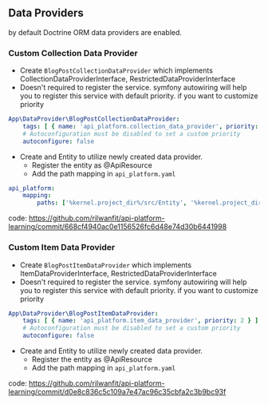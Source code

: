 ## Data Providers

by default Doctrine ORM data providers are enabled.

### Custom Collection Data Provider

- Create `BlogPostCollectionDataProvider` which implements CollectionDataProviderInterface, RestrictedDataProviderInterface
- Doesn't required to register the service. symfony autowiring will help you to register this service with default priority. if you want to customize priority
``` yaml
App\DataProvider\BlogPostCollectionDataProvider:
    tags: [ { name: 'api_platform.collection_data_provider', priority: 2 } ]
    # Autoconfiguration must be disabled to set a custom priority
    autoconfigure: false
```

- Create and Entity to utilize newly created data provider.
    - Register the entity as @ApiResource
    - Add the path mapping in `api_platform.yaml`
```yaml
api_platform:
    mapping:
        paths: ['%kernel.project_dir%/src/Entity', '%kernel.project_dir%/src/Domain/Blog/Entity']
```

code: https://github.com/rilwanfit/api-platform-learning/commit/668cf4940ac0e1156526fc6d48e74d30b6441998

### Custom Item Data Provider

- Create `BlogPostItemDataProvider` which implements ItemDataProviderInterface, RestrictedDataProviderInterface
- Doesn't required to register the service. symfony autowiring will help you to register this service with default priority. if you want to customize priority
``` yaml
App\DataProvider\BlogPostItemDataProvider:
    tags: [ { name: 'api_platform.item_data_provider', priority: 2 } ]
    # Autoconfiguration must be disabled to set a custom priority
    autoconfigure: false
```

- Create and Entity to utilize newly created data provider.
    - Register the entity as @ApiResource
    - Add the path mapping in `api_platform.yaml`

code: https://github.com/rilwanfit/api-platform-learning/commit/d0e8c836c5c109a7e47ac96c35cbfa2c3b9bc93f
